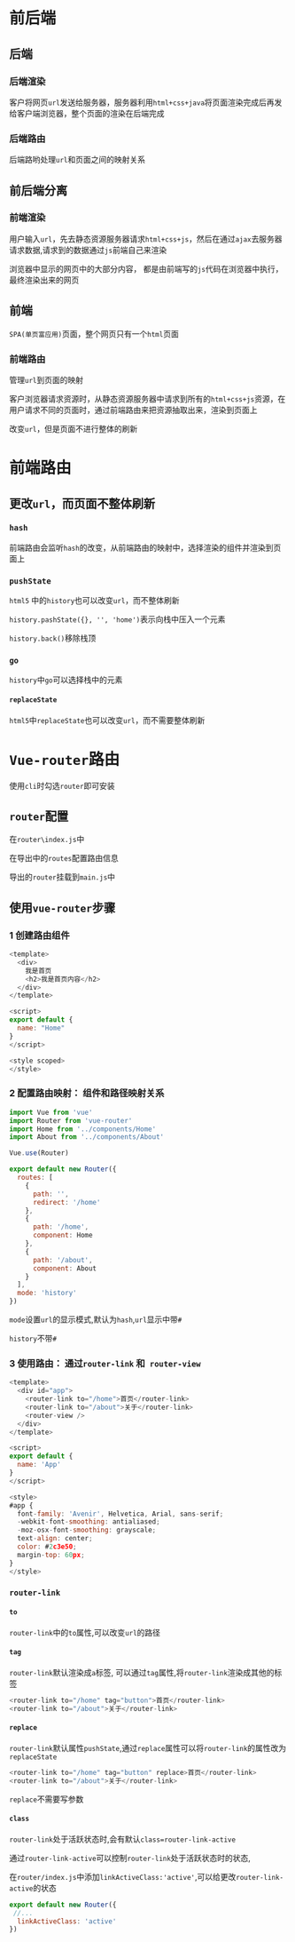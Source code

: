 # 前后端

## 后端

### 后端渲染

客户将网页`url`发送给服务器，服务器利用`html+css+java`将页面渲染完成后再发给客户端浏览器，整个页面的渲染在后端完成

### 后端路由

后端路哟处理`url`和页面之间的映射关系

## 前后端分离

### 前端渲染

用户输入`url`，先去静态资源服务器请求`html+css+js`，然后在通过`ajax`去服务器请求数据,请求到的数据通过`js`前端自己来渲染

浏览器中显示的网页中的大部分内容， 都是由前端写的`js`代码在浏览器中执行，最终渲染出来的网页

## 前端

`SPA(单页富应用)`页面，整个网页只有一个`html`页面

### 	前端路由

管理`url`到页面的映射

客户浏览器请求资源时，从静态资源服务器中请求到所有的`html+css+js`资源，在用户请求不同的页面时，通过前端路由来把资源抽取出来，渲染到页面上

改变`url`，但是页面不进行整体的刷新

# 前端路由

## 更改`url`，而页面不整体刷新

### `hash`

前端路由会监听`hash`的改变，从前端路由的映射中，选择渲染的组件并渲染到页面上

### `pushState`

`html5` 中的`history`也可以改变`url`，而不整体刷新

`history.pashState({}, '', 'home')`表示向栈中压入一个元素

`history.back()`移除栈顶

### `go`

`history`中`go`可以选择栈中的元素

#### `replaceState`

`html5`中`replaceState`也可以改变`url`，而不需要整体刷新

# `Vue-router`路由

使用`cli`时勾选`router`即可安装

## `router`配置

在`router\index.js`中

在导出中的`routes`配置路由信息

导出的`router`挂载到`main.js`中

## 使用`vue-router`步骤

### 1 创建路由组件

```js
<template>
  <div>
    我是首页
    <h2>我是首页内容</h2>
  </div>
</template>

<script>
export default {
  name: "Home"
}
</script>

<style scoped>
</style>
```



### 2 配置路由映射： 组件和路径映射关系

```js
import Vue from 'vue'
import Router from 'vue-router'
import Home from '../components/Home'
import About from '../components/About'

Vue.use(Router)

export default new Router({
  routes: [
    {
      path: '',
      redirect: '/home'
    },
    {
      path: '/home',
      component: Home
    },
    {
      path: '/about',
      component: About
    }
  ],
  mode: 'history'
})

```

`mode`设置`url`的显示模式,默认为`hash`,`url`显示中带`#`

`history`不带`#`

### 3 使用路由： 通过`router-link` 和` router-view`

```js
<template>
  <div id="app">
    <router-link to="/home">首页</router-link>
    <router-link to="/about">关于</router-link>
    <router-view />
  </div>
</template>

<script>
export default {
  name: 'App'
}
</script>

<style>
#app {
  font-family: 'Avenir', Helvetica, Arial, sans-serif;
  -webkit-font-smoothing: antialiased;
  -moz-osx-font-smoothing: grayscale;
  text-align: center;
  color: #2c3e50;
  margin-top: 60px;
}
</style>
```

### `router-link`

#### `to`

`router-link`中的`to`属性,可以改变`url`的路径

#### `tag`

`router-link`默认渲染成`a`标签, 可以通过`tag`属性,将`router-link`渲染成其他的标签

```js
<router-link to="/home" tag="button">首页</router-link>
<router-link to="/about">关于</router-link>
```

#### `replace`

`router-link`默认属性`pushState`,通过`replace`属性可以将`router-link`的属性改为`replaceState`

```js
<router-link to="/home" tag="button" replace>首页</router-link>
<router-link to="/about">关于</router-link>
```

`replace`不需要写参数

#### `class`

`router-link`处于活跃状态时,会有默认`class=router-link-active`

通过`router-link-active`可以控制`router-link`处于活跃状态时的状态,

在`router/index.js`中添加`linkActiveClass:'active'`,可以给更改`router-link-active`的状态

```js
export default new Router({
 //...
  linkActiveClass: 'active'
})
```

